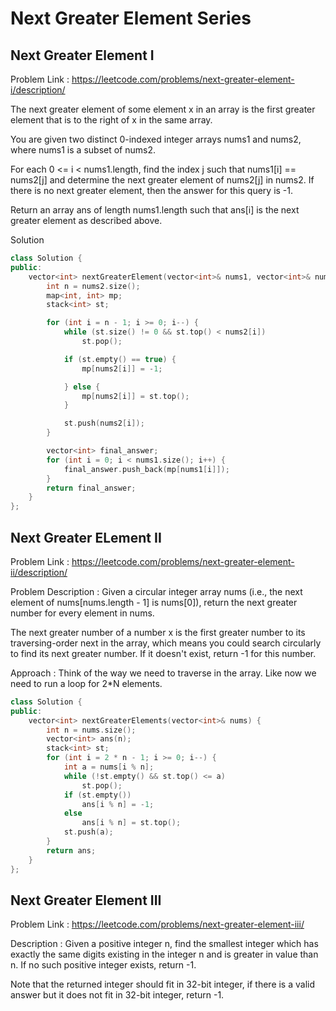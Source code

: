 # Next Greater Element Series

## Next Greater Element I
Problem Link : https://leetcode.com/problems/next-greater-element-i/description/

The next greater element of some element x in an array is the first greater element that is to the right of x in the same array.

You are given two distinct 0-indexed integer arrays nums1 and nums2, where nums1 is a subset of nums2.

For each 0 <= i < nums1.length, find the index j such that nums1[i] == nums2[j] and determine the next greater element of nums2[j] in nums2. If there is no next greater element, then the answer for this query is -1.

Return an array ans of length nums1.length such that ans[i] is the next greater element as described above.

Solution 
```cpp
class Solution {
public:
    vector<int> nextGreaterElement(vector<int>& nums1, vector<int>& nums2) {
        int n = nums2.size();
        map<int, int> mp;
        stack<int> st;

        for (int i = n - 1; i >= 0; i--) {
            while (st.size() != 0 && st.top() < nums2[i])
                st.pop();

            if (st.empty() == true) {
                mp[nums2[i]] = -1;

            } else {
                mp[nums2[i]] = st.top();
            }

            st.push(nums2[i]);
        }

        vector<int> final_answer;
        for (int i = 0; i < nums1.size(); i++) {
            final_answer.push_back(mp[nums1[i]]);
        }
        return final_answer;
    }
};
```

## Next Greater ELement II

Problem Link : https://leetcode.com/problems/next-greater-element-ii/description/

Problem Description : Given a circular integer array nums (i.e., the next element of nums[nums.length - 1] is nums[0]), return the next greater number for every element in nums.

The next greater number of a number x is the first greater number to its traversing-order next in the array, which means you could search circularly to find its next greater number. If it doesn't exist, return -1 for this number.

Approach : Think of the way we need to traverse in the array. Like now we need to run a loop for 2*N elements.


```cpp
class Solution {
public:
    vector<int> nextGreaterElements(vector<int>& nums) {
        int n = nums.size();
        vector<int> ans(n);
        stack<int> st;
        for (int i = 2 * n - 1; i >= 0; i--) {
            int a = nums[i % n];
            while (!st.empty() && st.top() <= a)
                st.pop();
            if (st.empty())
                ans[i % n] = -1;
            else
                ans[i % n] = st.top();
            st.push(a);
        }
        return ans;
    }
};
```

## Next Greater Element III

Problem Link : https://leetcode.com/problems/next-greater-element-iii/

Description : Given a positive integer n, find the smallest integer which has exactly the same digits existing in the integer n and is greater in value than n. If no such positive integer exists, return -1.

Note that the returned integer should fit in 32-bit integer, if there is a valid answer but it does not fit in 32-bit integer, return -1.